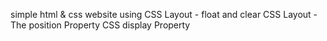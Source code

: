 simple html & css website using 
CSS Layout - float and clear
CSS Layout - The position Property
CSS display Property
